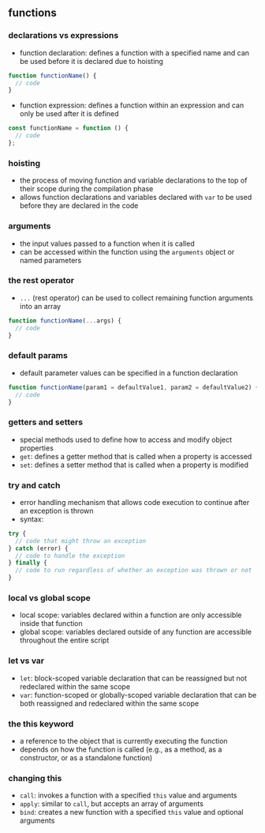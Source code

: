 ## functions

### declarations vs expressions

- function declaration: defines a function with a specified name and can be used before it is declared due to hoisting

```js
function functionName() {
  // code
}
```

- function expression: defines a function within an expression and can only be used after it is defined

```js
const functionName = function () {
  // code
};
```

### hoisting

- the process of moving function and variable declarations to the top of their scope during the compilation phase
- allows function declarations and variables declared with `var` to be used before they are declared in the code

### arguments

- the input values passed to a function when it is called
- can be accessed within the function using the `arguments` object or named parameters

### the rest operator

- `...` (rest operator) can be used to collect remaining function arguments into an array

```js
function functionName(...args) {
  // code
}
```

### default params

- default parameter values can be specified in a function declaration

```js
function functionName(param1 = defaultValue1, param2 = defaultValue2) {
  // code
}
```

### getters and setters

- special methods used to define how to access and modify object properties
- `get`: defines a getter method that is called when a property is accessed
- `set`: defines a setter method that is called when a property is modified

### try and catch

- error handling mechanism that allows code execution to continue after an exception is thrown
- syntax:

```js
try {
  // code that might throw an exception
} catch (error) {
  // code to handle the exception
} finally {
  // code to run regardless of whether an exception was thrown or not
}
```

### local vs global scope

- local scope: variables declared within a function are only accessible inside that function
- global scope: variables declared outside of any function are accessible throughout the entire script

### let vs var

- `let`: block-scoped variable declaration that can be reassigned but not redeclared within the same scope
- `var`: function-scoped or globally-scoped variable declaration that can be both reassigned and redeclared within the same scope

### the this keyword

- a reference to the object that is currently executing the function
- depends on how the function is called (e.g., as a method, as a constructor, or as a standalone function)

### changing this

- `call`: invokes a function with a specified `this` value and arguments
- `apply`: similar to `call`, but accepts an array of arguments
- `bind`: creates a new function with a specified `this` value and optional arguments
